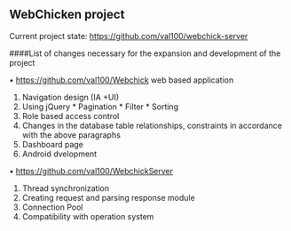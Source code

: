 WebChicken project
---
Current project state: https://github.com/val100/webchick-server 

####List of changes necessary for the expansion and development of the project 

•  https://github.com/val100/Webchick  web based application 
  1.	Navigation design (IA +UI)
  2.	Using jQuery
    *	Pagination 
    *	Filter
    *	Sorting
  3.	Role based access control
  4.	Changes in the database table relationships, constraints in accordance with the above paragraphs
  5.	Dashboard page
  6.	Android dvelopment


•	https://github.com/val100/WebchickServer 
  1.	Thread synchronization
  2.	Creating request and parsing response module
  3.	Connection Pool 
  4.	Compatibility with operation system 

